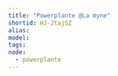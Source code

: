 ```yaml
---
title: "Powerplante @La myne"
shortid: HJ-2tajSZ
alias:
model:
tags:
node: 
  - powerplante
---
```

